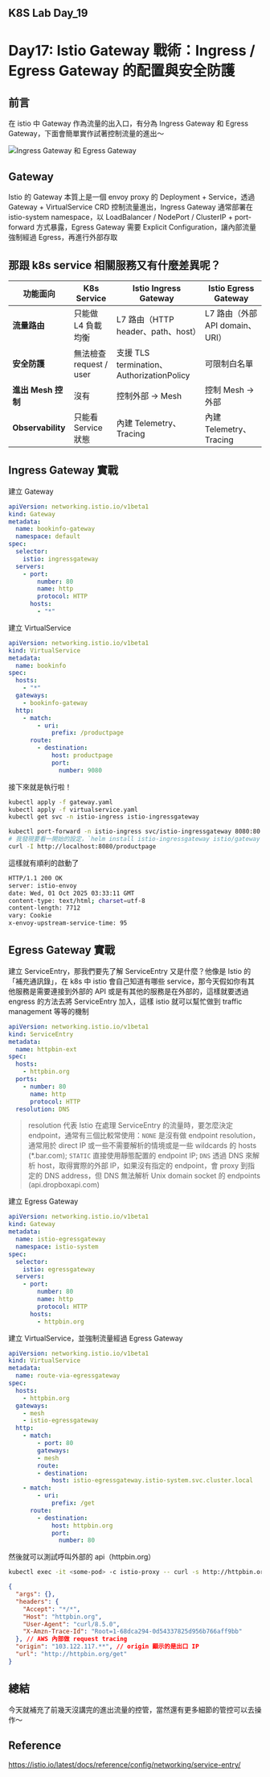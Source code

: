## K8S Lab Day_19

# Day17: Istio Gateway 戰術：Ingress / Egress Gateway 的配置與安全防護

## 前言

在 istio 中 Gateway 作為流量的出入口，有分為 Ingress Gateway 和 Egress Gateway，下面會簡單實作試著控制流量的進出～

![Ingress Gateway 和 Egress Gateway](https://github.com/user-attachments/assets/e571cc3a-652d-41d4-9e76-9f0445d02926)

## Gateway

Istio 的 Gateway 本質上是一個 envoy proxy 的 Deployment + Service，透過 Gateway + VirtualService CRD 控制流量進出，Ingress Gateway 通常部署在 istio-system namespace，以 LoadBalancer / NodePort / ClusterIP + port-forward 方式暴露，Egress Gateway 需要 Explicit Configuration，讓內部流量強制經過 Egress，再進行外部存取

## 那跟 k8s service 相關服務又有什麼差異呢？

| 功能面向           | K8s Service             | Istio Ingress Gateway                     | Istio Egress Gateway            |
| ------------------ | ----------------------- | ----------------------------------------- | ------------------------------- |
| **流量路由**       | 只能做 L4 負載均衡      | L7 路由（HTTP header、path、host）        | L7 路由（外部 API domain、URI） |
| **安全防護**       | 無法檢查 request / user | 支援 TLS termination、AuthorizationPolicy | 可限制白名單                    |
| **進出 Mesh 控制** | 沒有                    | 控制外部 → Mesh                           | 控制 Mesh → 外部                |
| **Observability**  | 只能看 Service 狀態     | 內建 Telemetry、Tracing                   | 內建 Telemetry、Tracing         |

## Ingress Gateway 實戰

建立 Gateway

```yaml
apiVersion: networking.istio.io/v1beta1
kind: Gateway
metadata:
  name: bookinfo-gateway
  namespace: default
spec:
  selector:
    istio: ingressgateway
  servers:
    - port:
        number: 80
        name: http
        protocol: HTTP
      hosts:
        - "*"
```

建立 VirtualService

```yaml
apiVersion: networking.istio.io/v1beta1
kind: VirtualService
metadata:
  name: bookinfo
spec:
  hosts:
    - "*"
  gateways:
    - bookinfo-gateway
  http:
    - match:
        - uri:
            prefix: /productpage
      route:
        - destination:
            host: productpage
            port:
              number: 9080
```

接下來就是執行啦！

```bash
kubectl apply -f gateway.yaml
kubectl apply -f virtualservice.yaml
kubectl get svc -n istio-ingress istio-ingressgateway
```

```bash
kubectl port-forward -n istio-ingress svc/istio-ingressgateway 8080:80
# 我發現要看一開始的設定，`helm install istio-ingressgateway istio/gateway -n istio-ingress` 要看當初建立在哪個 namespace 下面
curl -I http://localhost:8080/productpage
```

這樣就有順利的啟動了

```bash
HTTP/1.1 200 OK
server: istio-envoy
date: Wed, 01 Oct 2025 03:33:11 GMT
content-type: text/html; charset=utf-8
content-length: 7712
vary: Cookie
x-envoy-upstream-service-time: 95
```

## Egress Gateway 實戰

建立 ServiceEntry，那我們要先了解 ServiceEntry 又是什麼？他像是 Istio 的「補充通訊錄」，在 k8s 中 istio 會自己知道有哪些 service，那今天假如你有其他服務是需要連接到外部的 API 或是有其他的服務是在外部的，這樣就要透過 engress 的方法去將 ServiceEntry 加入，這樣 istio 就可以幫忙做到 traffic management 等等的機制

```yaml
apiVersion: networking.istio.io/v1beta1
kind: ServiceEntry
metadata:
  name: httpbin-ext
spec:
  hosts:
    - httpbin.org
  ports:
    - number: 80
      name: http
      protocol: HTTP
  resolution: DNS
```

> resolution 代表 Istio 在處理 ServiceEntry 的流量時，要怎麼決定 endpoint，通常有三個比較常使用：`NONE` 是沒有做 endpoint resolution，通常用於 direct IP 或一些不需要解析的情境或是一些 wildcards 的 hosts (\*.bar.com); `STATIC` 直接使用靜態配置的 endpoint IP; `DNS` 透過 DNS 來解析 host，取得實際的外部 IP，如果沒有指定的 endpoint，會 proxy 到指定的 DNS address，但 DNS 無法解析 Unix domain socket 的 endpoints (api.dropboxapi.com)

建立 Egress Gateway

```yaml
apiVersion: networking.istio.io/v1beta1
kind: Gateway
metadata:
  name: istio-egressgateway
  namespace: istio-system
spec:
  selector:
    istio: egressgateway
  servers:
    - port:
        number: 80
        name: http
        protocol: HTTP
      hosts:
        - httpbin.org
```

建立 VirtualService，並強制流量經過 Egress Gateway

```yaml
apiVersion: networking.istio.io/v1beta1
kind: VirtualService
metadata:
  name: route-via-egressgateway
spec:
  hosts:
    - httpbin.org
  gateways:
    - mesh
    - istio-egressgateway
  http:
    - match:
        - port: 80
        gateways:
        - mesh
        route:
        - destination:
            host: istio-egressgateway.istio-system.svc.cluster.local
    - match:
        - uri:
            prefix: /get
      route:
        - destination:
            host: httpbin.org
            port:
              number: 80
```

然後就可以測試呼叫外部的 api（httpbin.org）

```bash
kubectl exec -it <some-pod> -c istio-proxy -- curl -s http://httpbin.org/get
```

```json
{
  "args": {},
  "headers": {
    "Accept": "*/*",
    "Host": "httpbin.org",
    "User-Agent": "curl/8.5.0",
    "X-Amzn-Trace-Id": "Root=1-68dca294-0d54337825d956b766aff9bb"
  }, // AWS 內部做 request tracing
  "origin": "103.122.117.**", // origin 顯示的是出口 IP
  "url": "http://httpbin.org/get"
}
```

## 總結

今天就補充了前幾天沒講完的進出流量的控管，當然還有更多細節的管控可以去操作～

## Reference

https://istio.io/latest/docs/reference/config/networking/service-entry/
